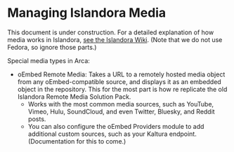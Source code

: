# Managing Islandora Media

This document is under construction. For a detailed explanation of how media works in Islandora, [see the Islandora Wiki](https://islandora.github.io/documentation/user-documentation/media/). (Note that we do not use Fedora, so ignore those parts.)

Special media types in Arca:

- oEmbed Remote Media: Takes a URL to a remotely hosted media object from any oEmbed-compatible source, and displays it as an embedded object in the repository. This for the most part is how re replicate the old Islandora Remote Media Solution Pack.
    - Works with the most common media sources, such as YouTube, Vimeo, Hulu, SoundCloud, and even Twitter, Bluesky, and Reddit posts.
    - You can also configure the oEmbed Providers module to add additional custom sources, such as your Kaltura endpoint. (Documentation for this to come.)
    